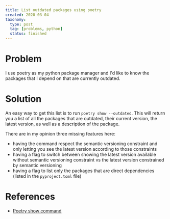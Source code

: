 ```yaml
---
title: List outdated packages using poetry
created: 2020-03-04
taxonomy:
  type: post
  tag: [problems, python]
  status: finished
---
```


# Problem
I use poetry as my python package manager and I'd like to know the packages that I depend on that are currently outdated.

# Solution
An easy way to get this list is to run `poetry show --outdated`. This will return you a list of all the packages that are outdated, their current version, the latest version, as well as a description of the package.

There are in my opinion three missing features here:
* having the command respect the semantic versioning constraint and only letting you see the latest version according to those constraints
* having a flag to switch between showing the latest version available without semantic versioning constraint vs the latest version constrained by semantic versioning
* having a flag to list only the packages that are direct dependencies (listed in the `pyproject.toml` file)

# References
* [Poetry show command](https://python-poetry.org/docs/cli/#show)

